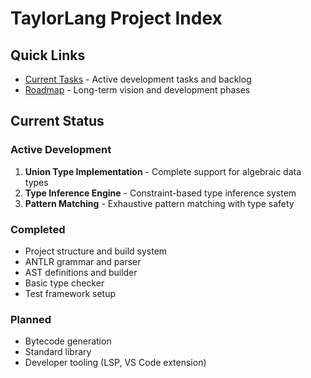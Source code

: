 # TaylorLang Project Index

## Quick Links
- [Current Tasks](./tasks.md) - Active development tasks and backlog
- [Roadmap](./roadmap.md) - Long-term vision and development phases

## Current Status

### Active Development
1. **Union Type Implementation** - Complete support for algebraic data types
2. **Type Inference Engine** - Constraint-based type inference system
3. **Pattern Matching** - Exhaustive pattern matching with type safety

### Completed
- Project structure and build system
- ANTLR grammar and parser
- AST definitions and builder
- Basic type checker
- Test framework setup

### Planned
- Bytecode generation
- Standard library
- Developer tooling (LSP, VS Code extension)